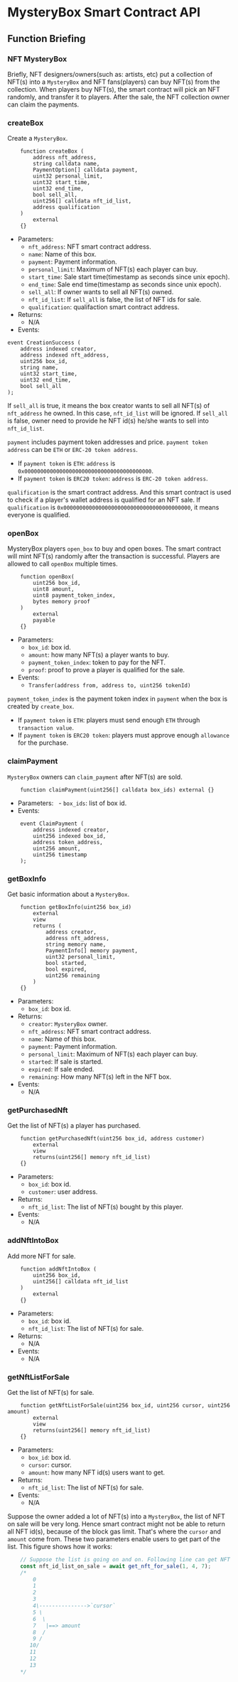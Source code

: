 # MysteryBox Smart Contract API

## Function Briefing

### NFT MysteryBox

Briefly, NFT designers/owners(such as: artists, etc) put a collection of NFT(s) into a `MysteryBox` and NFT fans(players) can buy NFT(s) from the collection. When players buy NFT(s), the smart contract will pick an NFT randomly, and transfer it to players. After the sale, the NFT collection owner can claim the payments.

### createBox

Create a `MysteryBox`.

```solidity
    function createBox (
        address nft_address,
        string calldata name,
        PaymentOption[] calldata payment,
        uint32 personal_limit,
        uint32 start_time,
        uint32 end_time,
        bool sell_all,
        uint256[] calldata nft_id_list,
        address qualification
    )
        external
    {}
```

- Parameters:
  - `nft_address`: NFT smart contract address.
  - `name`: Name of this box.
  - `payment`: Payment information.
  - `personal_limit`: Maximum of NFT(s) each player can buy.
  - `start_time`: Sale start time(timestamp as seconds since unix epoch).
  - `end_time`: Sale end time(timestamp as seconds since unix epoch).
  - `sell_all`: If owner wants to sell all NFT(s) owned.
  - `nft_id_list`: If `sell_all` is false, the list of NFT ids for sale.
  - `qualification`: qualifaction smart contract address.
- Returns:
  - N/A
- Events:

```solidity
event CreationSuccess (
    address indexed creator,
    address indexed nft_address,
    uint256 box_id,
    string name,
    uint32 start_time,
    uint32 end_time,
    bool sell_all
);
```

If `sell_all` is true, it means the box creator wants to sell all NFT(s) of `nft_address` he owned. In this case, `nft_id_list` will be ignored.
If `sell_all` is false, owner need to provide he NFT id(s) he/she wants to sell into `nft_id_list`.

`payment` includes payment token addresses and price.
`payment token address` can be `ETH` or `ERC-20 token address`.

- If `payment token` is `ETH`: `address` is `0x0000000000000000000000000000000000000000`.
- If `payment token` is `ERC20 token`: `address` is `ERC-20 token address`.

`qualification` is the smart contract address. And this smart contract is used to check if a player's wallet address is qualified for an NFT sale. If `qualification` is `0x0000000000000000000000000000000000000000`, it means everyone is qualified.

### openBox

MysteryBox players `open_box` to buy and open boxes. The smart contract will mint NFT(s) randomly after the transaction is successful. Players are allowed to call `openBox` multiple times.

```solidity
    function openBox(
        uint256 box_id,
        uint8 amount,
        uint8 payment_token_index,
        bytes memory proof
    )
        external
        payable
    {}
```

- Parameters:
  - `box_id`: box id.
  - `amount`: how many NFT(s) a player wants to buy.
  - `payment_token_index`: token to pay for the NFT.
  - `proof`: proof to prove a player is qualified for the sale.
- Events:
  - `Transfer(address from, address to, uint256 tokenId)`

`payment_token_index` is the payment token index in `payment` when the box is created by `create_box`.

- If `payment token` is `ETH`: players must send enough `ETH` through `transaction value`.
- If `payment token` is `ERC20 token`: players must approve enough `allowance` for the purchase.

### claimPayment

`MysteryBox` owners can `claim_payment` after NFT(s) are sold.

```solidity
    function claimPayment(uint256[] calldata box_ids) external {}
```

- Parameters:
  - `box_ids`: list of box id.
- Events:

```solidity
    event ClaimPayment (
        address indexed creator,
        uint256 indexed box_id,
        address token_address,
        uint256 amount,
        uint256 timestamp
    );
```

### getBoxInfo

Get basic information about a `MysteryBox`.

```solidity
    function getBoxInfo(uint256 box_id)
        external
        view
        returns (
            address creator,
            address nft_address,
            string memory name,
            PaymentInfo[] memory payment,
            uint32 personal_limit,
            bool started,
            bool expired,
            uint256 remaining
        )
    {}
```

- Parameters:
  - `box_id`: box id.
- Returns:
  - `creator`: `MysteryBox` owner.
  - `nft_address`: NFT smart contract address.
  - `name`: Name of this box.
  - `payment`: Payment information.
  - `personal_limit`: Maximum of NFT(s) each player can buy.
  - `started`: If sale is started.
  - `expired`: If sale ended.
  - `remaining`: How many NFT(s) left in the NFT box.
- Events:
  - N/A

### getPurchasedNft

Get the list of NFT(s) a player has purchased.

```solidity
    function getPurchasedNft(uint256 box_id, address customer)
        external
        view
        returns(uint256[] memory nft_id_list)
    {}
```

- Parameters:
  - `box_id`: box id.
  - `customer`: user address.
- Returns:
  - `nft_id_list`: The list of NFT(s) bought by this player.
- Events:
  - N/A

### addNftIntoBox

Add more NFT for sale.

```solidity
    function addNftIntoBox (
        uint256 box_id,
        uint256[] calldata nft_id_list
    )
        external
    {}
```

- Parameters:
  - `box_id`: box id.
  - `nft_id_list`: The list of NFT(s) for sale.
- Returns:
  - N/A
- Events:
  - N/A

### getNftListForSale

Get the list of NFT(s) for sale.

```solidity
    function getNftListForSale(uint256 box_id, uint256 cursor, uint256 amount)
        external
        view
        returns(uint256[] memory nft_id_list)
    {}
```

- Parameters:
  - `box_id`: box id.
  - `cursor`: cursor.
  - `amount`: how many NFT id(s) users want to get.
- Returns:
  - `nft_id_list`: The list of NFT(s) for sale.
- Events:
  - N/A

Suppose the owner added a lot of NFT(s) into a `MysteryBox`, the list of NFT on sale will be very long. Hence smart contract might not be able to return all NFT id(s), because of the block gas limit. That's where the `cursor` and `amount` come from. These two parameters enable users to get part of the list.
This figure shows how it works:

```javascript
    // Suppose the list is going on and on. Following line can get NFT id from 4 ~ 10.
    const nft_id_list_on_sale = await get_nft_for_sale(1, 4, 7);
    /*
        0
        1
        2
        3
        4\--------------->`cursor`
        5 \
        6  \
        7   |==> amount
        8  /
        9 /
       10/
       11
       12
       13
    */
```
